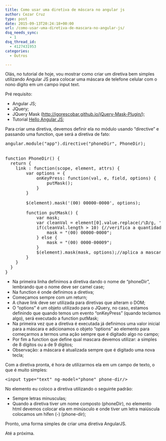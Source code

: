 ```yaml
---
title: Como usar uma diretiva de máscara no angular js
author: Cezar Cruz
type: post
date: 2015-09-13T20:24:18+00:00
url: /como-usar-uma-diretiva-de-mascara-no-angular-js/
dsq_needs_sync:
  - 1
dsq_thread_id:
  - 4127431953
categories:
  - Outros

---
```

Olás, no tutorial de hoje, vou mostrar como criar um diretiva bem simples utilizando Angular JS para colocar uma máscara de telefone celular com o nono digito em um campo input text.

<!--more-->

Pré requisito:

  * Angular JS;
  * JQuery;
  * JQuery Mask (<http://igorescobar.github.io/jQuery-Mask-Plugin/>);
  * Tutorial [Hello Angular JS][1];

Para criar uma diretiva, devemos definir ela no módulo usando &#8220;directive&#8221; e passando uma function, que será a diretiva de fato:

<pre class="lang:js decode:true">angular.module("app").directive("phoneDir", PhoneDir);


function PhoneDir() {
  return {
    link : function(scope, element, attrs) {
        var options = {
            onKeyPress: function(val, e, field, options) {
                putMask();
            }
        }

        $(element).mask('(00) 00000-0000', options);

        function putMask() {
            var mask;
            var cleanVal = element[0].value.replace(/\D/g, '');//pega o valor sem mascara
            if(cleanVal.length &gt; 10) {//verifica a quantidade de digitos.
                mask = "(00) 00000-0000";
            } else {
                mask = "(00) 0000-00009";
            }
            $(element).mask(mask, options);//aplica a mascara novamente
        }
    }
  }
}</pre>

  * Na primeira linha definimos a diretiva dando o nome de &#8220;phoneDir&#8221;, lembrando que o nome deve ser camel case;
  * Na function é onde definimos a diretiva;
  * Começamos sempre com um return;
  * A chave link deve ser utilizada para diretivas que alteram o DOM;
  * O &#8220;options&#8221; é um objeto utilizado para o JQuery, no caso, estamos definindo que quando temos um evento &#8220;onKeyPress&#8221; (quando teclamos algo), será executado a function putMask;
  * Na primeira vez que a diretiva é executada já definimos uma valor inicial para a máscara e adicionamos o objeto &#8220;options&#8221; ao elemento para começarmos a termos uma ação sempre que é digitado algo no campo;
  * Por fim a function que define qual mascara devemos utilizar: a simples de 8 dígitos ou a de 9 dígitos;
  * Observação: a máscara é atualizada sempre que é digitado uma nova tecla;

Com a diretiva pronta, é hora de utilizarmos ela em um campo de texto, o que é muito simples:

<pre class="lang:default decode:true ">&lt;input type="text" ng-model="phone" phone-dir/&gt;</pre>

No elemento eu coloco a diretiva utilizando o seguinte padrão:

  * Sempre letras minusculas;
  * Quando a diretiva tiver um nome composto (phoneDir), no elemento html devemos colocar ela em minúsculo e onde tiver um letra maiúscula colocamos um hífen (-) (phone-dir);

Pronto, uma forma simples de criar uma diretiva AngularJS.

Até a próxima.

&nbsp;

 [1]: https://cezarcruz.com.br/2014/12/hello-angular-js/